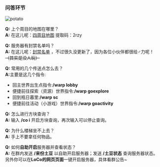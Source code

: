 ### 问答环节  

![potato](https://ae02.alicdn.com/kf/H6212ca90ea024b4784c571cc7d823ce1h.jpg)  

**Q:** 上个周目的地图在哪里？  
**A:** 在这儿呢：[四周目地图](https://pan.baidu.com/s/1Ox_EPmQu2wNZVQbYg_Nv2Q) 提取码：2rzy  

**Q:** 服务器有封禁名单吗？  
**A:** 在这儿呢：[封禁名单](https://shimo.im/doc/ASQZK52LZqcRi1Mq?r=OR4O8R/) ，不过很久没更新了，因为各位小伙伴都很给♂力呢！~~（其实是没人玩）~~  

<p style='margin-bottom:0'><strong>Q:</strong> 常用的几个传送点怎么去？<br><strong>A:</strong>主要是这几个指令:</p>   

* 回主世界出生点指令:**/warp lobby**  
* 便捷前往探索（资源）世界指令:**/warp goexplore**  
* 回到瓶日暮里:**/warp sc**  
* 便捷前往活动（小游戏）世界指令:**/warp goactivity**  

**Q:** 怎么进行方块查询？  
**A:** 输入 **/co i** 开启方块查询，再次输入可以停止查询。  

**Q:** 为什么楼梯坐不上去？  
**A:** 手上不要拿任何物品。    

**Q:** 如何**自助开启**服务器并查看状态？  
**A:** 在群内发送 **/来份土豆** 以自助开启服务器；发送 **/土豆状态** 查询服务器状态。另外你可以在**LoCo的网页页面**一键开启服务器，具体看群公告~  

